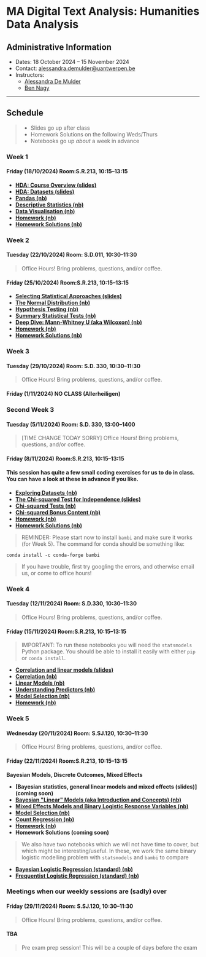# MA Digital Text Analysis: Humanities Data Analysis 

## Administrative Information
- Dates: 18 October 2024 – 15 November 2024
- Contact: [alessandra.demulder@uantwerpen.be](mailto:alessandra.demulder@uantwerpen.be)
- Instructors:
	- [Alessandra De Mulder](mailto:alessandra.demulder@uantwerpen.be)
	- [Ben Nagy](mailto:benjamin.nagy@uantwerpen.be)


**************************************************************************
## Schedule

>- Slides go up after class
>- Homework Solutions on the following Weds/Thurs
>- Notebooks go up *about* a week in advance

###  Week 1
#### Friday (18/10/2024) Room:S.R.213, 10:15–13:15

- **[HDA: Course Overview (slides)](https://github.com/bnagy/UAntwerpHDA24/blob/DTA_Bootcamp_2021_students/slides/session-1/1-1-course_intro.pdf )** 
- **[HDA: Datasets (slides)](https://github.com/bnagy/UAntwerpHDA24/blob/DTA_Bootcamp_2021_students/slides/session-1/1-2-datasets.pdf)** 
- **[Pandas (nb)](https://github.com/bnagy/UAntwerpHDA24/blob/DTA_Bootcamp_2021_students/notebooks/session-1/1-3-pandas.ipynb)** 
- **[Descriptive Statistics (nb)](https://github.com/bnagy/UAntwerpHDA24/blob/DTA_Bootcamp_2021_students/notebooks/session-1/1-4-descriptive.ipynb)** 
- **[Data Visualisation (nb)](https://github.com/bnagy/UAntwerpHDA24/blob/DTA_Bootcamp_2021_students/notebooks/session-1/1-5-visualization.ipynb)**
- **[Homework (nb)](https://github.com/bnagy/UAntwerpHDA24/blob/DTA_Bootcamp_2021_students/notebooks/session-1/1-6-homework.ipynb)**
- **[Homework Solutions (nb)](https://github.com/bnagy/UAntwerpHDA24/blob/DTA_Bootcamp_2021_students/notebooks/session-1/1-6-homework-solutions.ipynb)**

###  Week 2
#### Tuesday (22/10/2024) Room: S.D.011, 10:30–11:30
> Office Hours! Bring problems, questions, and/or coffee.

#### Friday (25/10/2024) Room:S.R.213, 10:15–13:15

- **[Selecting Statistical Approaches (slides)](slides/session-2/2-1-stat_appr.pdf)** 
- **[The Normal Distribution (nb)](https://github.com/bnagy/UAntwerpHDA24/blob/DTA_Bootcamp_2021_students/notebooks/session-2/2-1-normal-py.ipynb)** 
- **[Hypothesis Testing (nb)](https://github.com/bnagy/UAntwerpHDA24/blob/DTA_Bootcamp_2021_students/notebooks/session-2/2-2-hypothesis-py.ipynb)** 
- **[Summary Statistical Tests (nb)](https://github.com/bnagy/UAntwerpHDA24/blob/DTA_Bootcamp_2021_students/notebooks/session-2/2-3-tests-py.ipynb)** 
- **[Deep Dive: Mann-Whitney U (aka Wilcoxon) (nb)](https://github.com/bnagy/UAntwerpHDA24/blob/DTA_Bootcamp_2021_students/notebooks/session-2/2-4-wilcoxon-py.ipynb)** 
- **[Homework (nb)](https://github.com/bnagy/UAntwerpHDA24/blob/DTA_Bootcamp_2021_students/notebooks/session-2/2-5-homework.ipynb)**
- **[Homework Solutions (nb)](https://github.com/bnagy/UAntwerpHDA24/blob/DTA_Bootcamp_2021_students/notebooks/session-2/2-5-homework_solutions.ipynb)**

###  Week 3
#### Tuesday (29/10/2024) Room: S.D. 330, 10:30–11:30
> Office Hours! Bring problems, questions, and/or coffee.

#### Friday (1/11/2024) NO CLASS (Allerheiligen)

###  Second Week 3

#### Tuesday (5/11/2024) Room: S.D. 330, 13:00–1400
> [TIME CHANGE TODAY SORRY] Office Hours! Bring problems, questions, and/or coffee.

#### Friday (8/11/2024) Room:S.R.213, 10:15–13:15

#### This session has quite a few small coding exercises for us to do in class. You can have a look at these in advance if you like.

- **[Exploring Datasets (nb)](https://github.com/bnagy/UAntwerpHDA24/blob/DTA_Bootcamp_2021_students/notebooks/session-3/3-1-exploration.ipynb)** 
- **[The Chi-squared Test for Independence (slides)](slides/session-3/3-2-chi-squared.pdf)** 
- **[Chi-squared Tests (nb)](https://github.com/bnagy/UAntwerpHDA24/blob/DTA_Bootcamp_2021_students/notebooks/session-3/3-3-chisquare-code.ipynb)** 
- **[Chi-squared Bonus Content (nb)](https://github.com/bnagy/UAntwerpHDA24/blob/DTA_Bootcamp_2021_students/notebooks/session-3/3-4-chisquared-extra.ipynb)** 
- **[Homework (nb)](https://github.com/bnagy/UAntwerpHDA24/blob/DTA_Bootcamp_2021_students/notebooks/session-3/3-5-homework.ipynb)**
- **[Homework Solutions (nb)](https://github.com/bnagy/UAntwerpHDA24/blob/DTA_Bootcamp_2021_students/notebooks/session-3/3-5-homework_solutions.ipynb)**

> REMINDER: Please start now to install `bambi` and make sure it works (for Week 5). The command for conda should be something like: 

`conda install -c conda-forge bambi`

> If you have trouble, first try googling the errors, and otherwise email us, or come to office hours!

###  Week 4
#### Tuesday (12/11/2024) Room: S.D.330, 10:30–11:30
> Office Hours! Bring problems, questions, and/or coffee.

#### Friday (15/11/2024) Room:S.R.213, 10:15–13:15

> IMPORTANT: To run these notebooks you will need the `statsmodels` Python package. You should be able to install it easily with either `pip` or `conda install`.

- **[Correlation and linear models (slides)](slides/session-4/4-0-stat_appr.pdf)**
- **[Correlation (nb)](https://github.com/bnagy/UAntwerpHDA24/blob/DTA_Bootcamp_2021_students/notebooks/session-4/4-1-correlations.ipynb)** 
- **[Linear Models (nb)](https://github.com/bnagy/UAntwerpHDA24/blob/DTA_Bootcamp_2021_students/notebooks/session-4/4-2-linear.ipynb)** 
- **[Understanding Predictors (nb)](https://github.com/bnagy/UAntwerpHDA24/blob/DTA_Bootcamp_2021_students/notebooks/session-4/4-3-predictors.ipynb)** 
- **[Model Selection (nb)](https://github.com/bnagy/UAntwerpHDA24/blob/DTA_Bootcamp_2021_students/notebooks/session-4/4-4-selection.ipynb)** 
- **[Homework (nb)](https://github.com/bnagy/UAntwerpHDA24/blob/DTA_Bootcamp_2021_students/notebooks/session-4/4-5-homework.ipynb)**

###  Week 5
#### Wednesday (20/11/2024) Room: S.SJ.120, 10:30–11:30
> Office Hours! Bring problems, questions, and/or coffee.

#### Friday (22/11/2024) Room:S.R.213, 10:15–13:15

**Bayesian Models, Discrete Outcomes, Mixed Effects**

- **[Bayesian statistics, general linear models and mixed effects (slides)] (coming soon)** 
- **[Bayesian "Linear" Models (aka Introduction and Concepts) (nb)](https://github.com/bnagy/UAntwerpHDA24/blob/DTA_Bootcamp_2021_students/notebooks/session-5/5-1-bayesian_linear_regression.ipynb)**
- **[Mixed Effects Models and Binary Logistic Response Variables (nb)](https://github.com/bnagy/UAntwerpHDA24/blob/DTA_Bootcamp_2021_students/notebooks/session-5/5-2-bayesian_mixed_effects.ipynb)**
- **[Model Selection (nb)](https://github.com/bnagy/UAntwerpHDA24/blob/DTA_Bootcamp_2021_students/notebooks/session-5/5-3-bayesian_model_selection.ipynb)**
- **[Count Regression (nb)](https://github.com/bnagy/UAntwerpHDA24/blob/DTA_Bootcamp_2021_students/notebooks/session-5/5-4-bayesian_count_regression.ipynb)**
- **[Homework (nb)](https://github.com/bnagy/UAntwerpHDA24/blob/DTA_Bootcamp_2021_students/notebooks/session-5/5-4-homework_fanfiction.ipynb)**
- **Homework Solutions (coming soon)**

> We also have two notebooks which we will not have time to cover, but which might be interesting/useful. In these, we work the same binary logistic modelling problem with `statsmodels` and `bambi` to compare

- **[Bayesian Logistic Regression (standard) (nb)](https://github.com/bnagy/UAntwerpHDA24/blob/DTA_Bootcamp_2021_students/notebooks/session-5/extra_logistic_bayesian.ipynb)**
- **[Frequentist Logistic Regression (standard) (nb)](https://github.com/bnagy/UAntwerpHDA24/blob/DTA_Bootcamp_2021_students/notebooks/session-5/extra_logistic_frequentist.ipynb)**

###  Meetings when our weekly sessions are (sadly) over
#### Friday (29/11/2024) Room: S.SJ.120, 10:30–11:30
> Office Hours! Bring problems, questions, and/or coffee.

#### TBA
> Pre exam prep session! This will be a couple of days before the exam